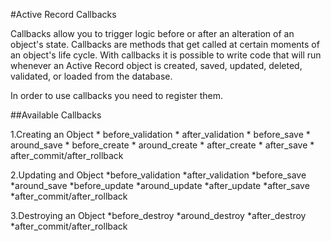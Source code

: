 #Active Record Callbacks

Callbacks allow you to trigger logic before or after an alteration of an object's state.
Callbacks are methods that get called at certain moments of an object's life cycle. With callbacks it is possible to write code that will run whenever an Active Record object is created, saved, updated, deleted, validated, or loaded from the database.

In order to use callbacks you need to register them.





##Available Callbacks


1.Creating an Object
	* before_validation
	* after_validation
	* before_save
	* around_save
	* before_create
	* around_create
	* after_create
	* after_save
	* after_commit/after_rollback

2.Updating and Object
	*before_validation
	*after_validation
	*before_save
	*around_save
	*before_update
	*around_update
	*after_update
	*after_save
	*after_commit/after_rollback

3.Destroying an Object
	*before_destroy
	*around_destroy
	*after_destroy
	*after_commit/after_rollback



